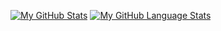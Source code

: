 [![My GitHub Stats](https://github-readme-stats.vercel.app/api/?username=loidinhm31&count_private=true&theme=dark&showicons=true)]()
[![My GitHub Language Stats](https://github-readme-stats.vercel.app/api/top-langs/?username=loidinhm31&langs_count=5&theme=dark)]()
